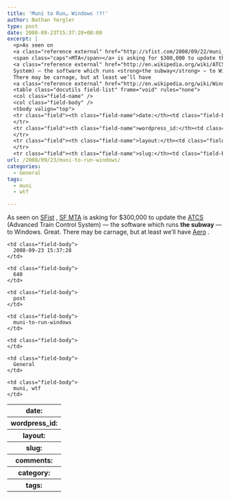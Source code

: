 ```yaml
---
title: 'Muni to Run… Windows !?!'
author: Nathan Yergler
type: post
date: 2008-09-23T15:37:28+00:00
excerpt: |
  <p>As seen on
  <a class="reference external" href="http://sfist.com/2008/09/22/muni_bids_adieu_to_os2.php">SFist</a>, <a class="reference external" href="http://sfmta.com"><span class="caps">SF</span>
  <span class="caps">MTA</span></a> is asking for $300,000 to update the
  <a class="reference external" href="http://en.wikipedia.org/wiki/ATCS"><span class="caps">ATCS</span></a> (Advanced Train Control
  System) — the software which runs <strong>the subway</strong> — to Windows. Great.
  There may be carnage, but at least we’ll have
  <a class="reference external" href="http://en.wikipedia.org/wiki/Windows_Aero">Aero</a>.</p>
  <table class="docutils field-list" frame="void" rules="none">
  <col class="field-name" />
  <col class="field-body" />
  <tbody valign="top">
  <tr class="field"><th class="field-name">date:</th><td class="field-body">2008-09-23 15:37:28</td>
  </tr>
  <tr class="field"><th class="field-name">wordpress_id:</th><td class="field-body">640</td>
  </tr>
  <tr class="field"><th class="field-name">layout:</th><td class="field-body">post</td>
  </tr>
  <tr class="field"><th class="field-name">slug:</th><td class="field-body">muni-to-run-windows ...</td></tr></tbody></table>
url: /2008/09/23/muni-to-run-windows/
categories:
  - General
tags:
  - muni
  - wtf

---
```

As seen on [SFist][1] , [<span class="caps">SF</span> <span class="caps">MTA</span>][2]  is asking for $300,000 to update the [<span class="caps">ATCS</span>][3]  (Advanced Train Control System) — the software which runs **the subway** — to Windows. Great. There may be carnage, but at least we’ll have [Aero][4] .

<table class="docutils field-list" frame="void" rules="none">
  <col class="field-name" /> <col class="field-body" /> <tr class="field">
    <th class="field-name">
      date:
    </th>

    <td class="field-body">
      2008-09-23 15:37:28
    </td>
  </tr>

  <tr class="field">
    <th class="field-name">
      wordpress_id:
    </th>

    <td class="field-body">
      640
    </td>
  </tr>

  <tr class="field">
    <th class="field-name">
      layout:
    </th>

    <td class="field-body">
      post
    </td>
  </tr>

  <tr class="field">
    <th class="field-name">
      slug:
    </th>

    <td class="field-body">
      muni-to-run-windows
    </td>
  </tr>

  <tr class="field">
    <th class="field-name">
      comments:
    </th>

    <td class="field-body">
    </td>
  </tr>

  <tr class="field">
    <th class="field-name">
      category:
    </th>

    <td class="field-body">
      General
    </td>
  </tr>

  <tr class="field">
    <th class="field-name">
      tags:
    </th>

    <td class="field-body">
      muni, wtf
    </td>
  </tr>
</table>

 [1]: http://sfist.com/2008/09/22/muni_bids_adieu_to_os2.php
 [2]: http://sfmta.com
 [3]: http://en.wikipedia.org/wiki/ATCS
 [4]: http://en.wikipedia.org/wiki/Windows_Aero
